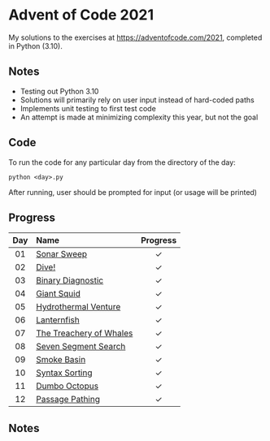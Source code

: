 # Advent of Code 2021

My solutions to the exercises at https://adventofcode.com/2021, completed in Python (3.10).

## Notes
* Testing out Python 3.10
* Solutions will primarily rely on user input instead of hard-coded paths
* Implements unit testing to first test code
* An attempt is made at minimizing complexity this year, but not the goal

## Code
To run the code for any particular day from the directory of the day:

```
python <day>.py
```

After running, user should be prompted for input (or usage will be printed)

## Progress

| Day | Name | Progress |
|:---:|:---|:---:|
| 01 | [Sonar Sweep](https://adventofcode.com/2020/day/1) | ✓ |
| 02 | [Dive!](https://adventofcode.com/2021/day/2) | ✓ |
| 03 | [Binary Diagnostic](https://adventofcode.com/2021/day/3) | ✓ |
| 04 | [Giant Squid](https://adventofcode.com/2021/day/4) | ✓ |
| 05 | [Hydrothermal Venture](https://adventofcode.com/2021/day/5) | ✓ |
| 06 | [Lanternfish](https://adventofcode.com/2021/day/6) | ✓ |
| 07 | [The Treachery of Whales](https://adventofcode.com/2021/day/7) | ✓ |
| 08 | [Seven Segment Search](https://adventofcode.com/2021/day/8) | ✓ |
| 09 | [Smoke Basin](https://adventofcode.com/2021/day/9) | ✓ |
| 10 | [Syntax Sorting](https://adventofcode.com/2021/day/10) | ✓ |
| 11 | [Dumbo Octopus](https://adventofcode.com/2021/day/11) | ✓ |
| 12 | [Passage Pathing](https://adventofcode.com/2021/day/12) | ✓ |

## Notes
